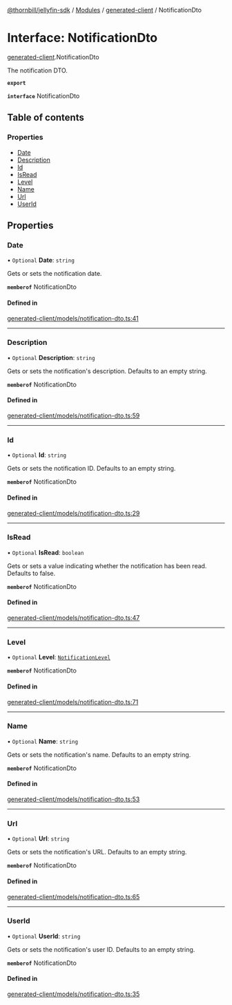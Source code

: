 [@thornbill/jellyfin-sdk](../README.md) / [Modules](../modules.md) / [generated-client](../modules/generated_client.md) / NotificationDto

# Interface: NotificationDto

[generated-client](../modules/generated_client.md).NotificationDto

The notification DTO.

**`export`**

**`interface`** NotificationDto

## Table of contents

### Properties

- [Date](generated_client.NotificationDto.md#date)
- [Description](generated_client.NotificationDto.md#description)
- [Id](generated_client.NotificationDto.md#id)
- [IsRead](generated_client.NotificationDto.md#isread)
- [Level](generated_client.NotificationDto.md#level)
- [Name](generated_client.NotificationDto.md#name)
- [Url](generated_client.NotificationDto.md#url)
- [UserId](generated_client.NotificationDto.md#userid)

## Properties

### Date

• `Optional` **Date**: `string`

Gets or sets the notification date.

**`memberof`** NotificationDto

#### Defined in

[generated-client/models/notification-dto.ts:41](https://github.com/jellyfin/jellyfin-sdk-typescript/blob/7402732/src/generated-client/models/notification-dto.ts#L41)

___

### Description

• `Optional` **Description**: `string`

Gets or sets the notification\'s description. Defaults to an empty string.

**`memberof`** NotificationDto

#### Defined in

[generated-client/models/notification-dto.ts:59](https://github.com/jellyfin/jellyfin-sdk-typescript/blob/7402732/src/generated-client/models/notification-dto.ts#L59)

___

### Id

• `Optional` **Id**: `string`

Gets or sets the notification ID. Defaults to an empty string.

**`memberof`** NotificationDto

#### Defined in

[generated-client/models/notification-dto.ts:29](https://github.com/jellyfin/jellyfin-sdk-typescript/blob/7402732/src/generated-client/models/notification-dto.ts#L29)

___

### IsRead

• `Optional` **IsRead**: `boolean`

Gets or sets a value indicating whether the notification has been read. Defaults to false.

**`memberof`** NotificationDto

#### Defined in

[generated-client/models/notification-dto.ts:47](https://github.com/jellyfin/jellyfin-sdk-typescript/blob/7402732/src/generated-client/models/notification-dto.ts#L47)

___

### Level

• `Optional` **Level**: [`NotificationLevel`](../enums/generated_client.NotificationLevel.md)

**`memberof`** NotificationDto

#### Defined in

[generated-client/models/notification-dto.ts:71](https://github.com/jellyfin/jellyfin-sdk-typescript/blob/7402732/src/generated-client/models/notification-dto.ts#L71)

___

### Name

• `Optional` **Name**: `string`

Gets or sets the notification\'s name. Defaults to an empty string.

**`memberof`** NotificationDto

#### Defined in

[generated-client/models/notification-dto.ts:53](https://github.com/jellyfin/jellyfin-sdk-typescript/blob/7402732/src/generated-client/models/notification-dto.ts#L53)

___

### Url

• `Optional` **Url**: `string`

Gets or sets the notification\'s URL. Defaults to an empty string.

**`memberof`** NotificationDto

#### Defined in

[generated-client/models/notification-dto.ts:65](https://github.com/jellyfin/jellyfin-sdk-typescript/blob/7402732/src/generated-client/models/notification-dto.ts#L65)

___

### UserId

• `Optional` **UserId**: `string`

Gets or sets the notification\'s user ID. Defaults to an empty string.

**`memberof`** NotificationDto

#### Defined in

[generated-client/models/notification-dto.ts:35](https://github.com/jellyfin/jellyfin-sdk-typescript/blob/7402732/src/generated-client/models/notification-dto.ts#L35)
